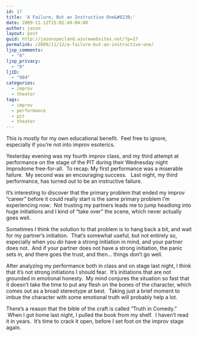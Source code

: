 ```yaml
---
id: 17
title: 'A Failure, But an Instructive One&#8230;'
date: 2009-11-12T15:02:49-04:00
author: jason
layout: post
guid: http://jasonspecland.azurewebsites.net/?p=17
permalink: /2009/11/12/a-failure-but-an-instructive-one/
ljxp_comments:
  - "0"
ljxp_privacy:
  - "0"
ljID:
  - "984"
categories:
  - improv
  - theater
tags:
  - improv
  - performance
  - pit
  - theater
---
```

This is mostly for my own educational benefit.  Feel free to ignore, especially if you&#8217;re not into improv esoterics.

Yesterday evening was my fourth improv class, and my third attempt at performance on the stage of the PIT during their Wednesday night Improdome free-for-all.  To recap: My first performance was a miserable failure.  My second was an encouraging success.   Last night, my third performance, has turned out to be an instructive failure.

It&#8217;s interesting to discover that the primary problem that ended my improv &#8220;career&#8221; before it could really start is the same primary problem I&#8217;m experiencing now:  Not trusting my partners leads me to jump headlong into huge initiations and I kind of &#8220;take over&#8221; the scene, which never actually goes well.

Sometimes I think the solution to that problem is to hang back a bit, and wait for my partner&#8217;s initiation.  That&#8217;s somewhat useful, but not entirely so, especially when you _do_ have a strong initiation in mind, and your partner does not.  And if your partner does not have a strong initiation, the panic sets in, and there goes the trust, and then&#8230; things don&#8217;t go well.

After analyzing my performance both in class and on stage last night, I think that it&#8217;s not strong initiations I should fear.  It&#8217;s initiations that are not grounded in emotional honesty.  My mind conjures the situation so fast that it doesn&#8217;t take the time to put any flesh on the bones of the character, which comes out as a broad stereotype at best.  Taking just a brief moment to imbue the character with some emotional truth will probably help a lot.

There&#8217;s a reason that the bible of the craft is called &#8220;Truth in Comedy.&#8221;  When I got home last night, I pulled the book from my shelf.  I haven&#8217;t read it in years.  It&#8217;s time to crack it open, before I set foot on the improv stage again.